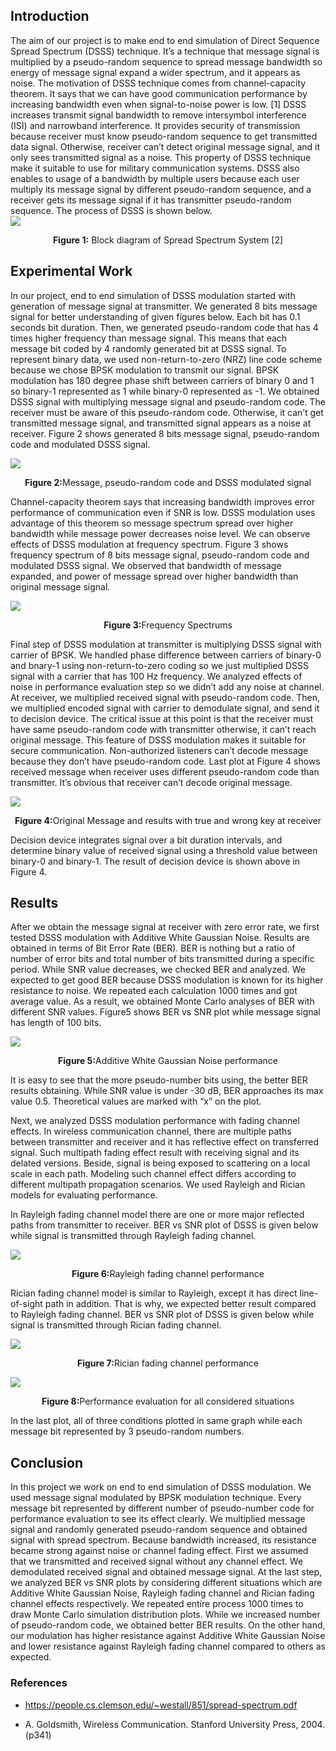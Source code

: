 ## Introduction

The aim of our project is to make end to end simulation of Direct Sequence Spread Spectrum (DSSS) technique. It’s a technique that message signal is multiplied by a pseudo-random sequence to spread message bandwidth so energy of message signal expand a wider spectrum, and it appears as noise. The motivation of DSSS technique comes from channel-capacity theorem. It says that we can have good communication performance by increasing bandwidth even when signal-to-noise power is low. [1] DSSS increases transmit signal bandwidth to remove intersymbol interference (ISI) and narrowband interference. It provides security of transmission because receiver must know pseudo-random sequence to get transmitted data signal. Otherwise, receiver can’t detect original message signal, and it only sees transmitted signal as a noise. This property of DSSS technique make it suitable to use for military communication systems. DSSS also enables to usage of a bandwidth by multiple users because each user multiply its message signal by different pseudo-random sequence, and a receiver gets its message signal if it has transmitter pseudo-random sequence. The process of DSSS is shown below.  
 ![](https://github.com/mahmut-aksakalli/DirectSequenceSpreadSpectrum/blob/master/images/1.png)
<p align="center"><b>Figure 1:</b> Block diagram of Spread Spectrum System [2]</p>

## Experimental Work
In our project, end to end simulation of DSSS modulation started with generation of message signal at transmitter. We generated 8 bits message signal for better understanding of given figures below. Each bit has 0.1 seconds bit duration. Then, we generated pseudo-random code that has 4 times higher frequency than message signal. This means that each message bit coded by 4 randomly generated bit at DSSS signal. To represent binary data, we used non-return-to-zero (NRZ) line code scheme because we chose BPSK modulation to transmit our signal. BPSK modulation has 180 degree phase shift between carriers of binary 0 and 1 so binary-1 represented as 1 while binary-0 represented as -1. We obtained DSSS signal with multiplying message signal and pseudo-random code. The receiver must be aware of this pseudo-random code. Otherwise, it can’t get transmitted message signal, and transmitted signal appears as a noise at receiver. Figure 2 shows generated 8 bits message signal, pseudo-random code and modulated DSSS signal.

 ![](https://github.com/mahmut-aksakalli/DirectSequenceSpreadSpectrum/blob/master/images/1x.png)
<p align="center"><b>Figure 2:</b>Message, pseudo-random code and DSSS modulated signal</p>

Channel-capacity theorem says that increasing bandwidth improves error performance of communication even if SNR is low. DSSS modulation uses advantage of this theorem so message spectrum spread over higher bandwidth while message power decreases noise level. We can observe effects of DSSS modulation at frequency spectrum. Figure 3 shows frequency spectrum of 8 bits message signal, pseudo-random code and modulated DSSS signal. We observed that bandwidth of message expanded, and power of message spread over higher bandwidth than original message signal.  

 ![](https://github.com/mahmut-aksakalli/DirectSequenceSpreadSpectrum/blob/master/images/2.png)
<p align="center"><b>Figure 3:</b>Frequency Spectrums</p>

Final step of DSSS modulation at transmitter is multiplying DSSS signal with carrier of BPSK. We handled phase difference between carriers of binary-0 and bnary-1 using non-return-to-zero coding so we just multiplied DSSS signal with a carrier that has 100 Hz frequency. We analyzed effects of noise in performance evaluation step so we didn’t add any noise at channel. At receiver, we multiplied received signal with pseudo-random code. Then, we multiplied encoded signal with carrier to demodulate signal, and send it to decision device. The critical issue at this point is that the receiver must have same pseudo-random code with transmitter otherwise, it can’t reach original message. This feature of DSSS modulation makes it suitable for secure communication. Non-authorized listeners can’t decode message because they don’t have pseudo-random code. Last plot at Figure 4 shows received message when receiver uses different pseudo-random code than transmitter. It’s obvious that receiver can’t decode original message.

 ![](https://github.com/mahmut-aksakalli/DirectSequenceSpreadSpectrum/blob/master/images/3.png)
<p align="center"><b>Figure 4:</b>Original Message and results with true and wrong key at receiver</p>

Decision device integrates signal over a bit duration intervals, and determine binary value of received signal using a threshold value between binary-0 and binary-1. The result of decision device is shown above in Figure 4.

## Results

After we obtain the message signal at receiver with zero error rate, we first tested DSSS modulation with Additive White Gaussian Noise. Results are obtained in terms of Bit Error Rate (BER).  BER is nothing but a ratio of number of error bits and total number of bits transmitted during a specific period. While SNR value decreases, we checked BER and analyzed. We expected to get good BER because DSSS modulation is known for its higher resistance to noise. We repeated each calculation 1000 times and got average value. As a result, we obtained Monte Carlo analyses of BER with different SNR values. Figure5 shows BER vs SNR plot while message signal has length of 100 bits. 

 ![](https://github.com/mahmut-aksakalli/DirectSequenceSpreadSpectrum/blob/master/images/6.png)
<p align="center"><b>Figure 5:</b>Additive White Gaussian Noise performance</p>

It is easy to see that the more pseudo-number bits using, the better BER results obtaining. While SNR value is under -30 dB, BER approaches its max value 0.5. Theoretical values are marked with “x” on the plot.

Next, we analyzed DSSS modulation performance with fading channel effects. In wireless communication channel, there are multiple paths between transmitter and receiver and it has reflective effect on transferred signal. Such multipath fading effect result with receiving signal and its delated versions.  Beside, signal is being exposed to scattering on a local scale in each path. Modeling such channel effect differs according to different multipath propagation scenarios. We used Rayleigh and Rician models for evaluating performance. 

In Rayleigh fading channel model there are one or more major reflected paths from transmitter to receiver. BER vs SNR plot of DSSS is given below while signal is transmitted through Rayleigh fading channel.

 ![](https://github.com/mahmut-aksakalli/DirectSequenceSpreadSpectrum/blob/master/images/7.png)
<p align="center"><b>Figure 6:</b>Rayleigh fading channel performance</p>

 Rician fading channel model is similar to Rayleigh, except it has direct line-of-sight path in addition. That is why, we expected better result compared to Rayleigh fading channel. BER vs SNR plot of DSSS is given below while signal is transmitted through Rician fading channel.
 
 ![](https://github.com/mahmut-aksakalli/DirectSequenceSpreadSpectrum/blob/master/images/8.png)
<p align="center"><b>Figure 7:</b>Rician fading channel performance</p>

 ![](https://github.com/mahmut-aksakalli/DirectSequenceSpreadSpectrum/blob/master/images/9.png)
<p align="center"><b>Figure 8:</b>Performance evaluation for all considered situations</p>

In the last plot, all of three conditions plotted in same graph while each message bit represented by 3 pseudo-random numbers. 

## Conclusion

In this project we work on end to end simulation of DSSS modulation. We used message signal modulated by BPSK modulation technique. Every message bit represented by different number of pseudo-number code for performance evaluation to see its effect clearly. We multiplied message signal and randomly generated pseudo-random sequence and obtained signal with spread spectrum. Because bandwidth increased, its resistance became strong against noise or channel fading effect. First we assumed that we transmitted and received signal without any channel effect. We demodulated received signal and obtained message signal. At the last step, we analyzed BER vs SNR plots by considering different situations which are Additive White Gaussian Noise, Rayleigh fading channel and Rician fading channel effects respectively. We repeated entire process 1000 times to draw Monte Carlo simulation distribution plots. While we increased number of pseudo-random code, we obtained better BER results. On the other hand, our modulation has higher resistance against Additive White Gaussian Noise and lower resistance against Rayleigh fading channel compared to others as expected. 

### References
- https://people.cs.clemson.edu/~westall/851/spread-spectrum.pdf

- A. Goldsmith, Wireless Communication. Stanford University Press, 2004. (p341)
